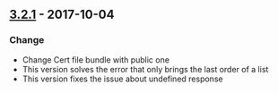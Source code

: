 ## [3.2.1](https://github.com/crashingalexsan/conekta-node/releases/tag/3.2.1) - 2017-10-04
### Change
- Change Cert file bundle with public one
- This version solves the error that only brings the last order of a list
- This version fixes the issue about undefined response